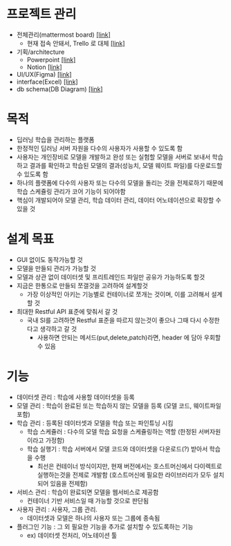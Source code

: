 # 프로젝트 관리
- 전체관리(mattermost board) [[link]](http://kms.datacentric.kr:8065/boards/team/eubjp7ni1jnf3pt68mm1ecfrky/bmcxubhosspfi3dt8a9mkekxd4o/vxcgwbkum63rk78xqrga4ws7z4a)
  - 현재 접속 안돼서, Trello 로 대체 [[link]](https://trello.com/invite/b/h7F8zXYm/ATTI7fb0e1b899cbc4d4f86de4d7f6a7b9397124F9B1/ptai)
- 기획/architecture 
  - Powerpoint [[link]](https://datacentric01-my.sharepoint.com/:p:/g/personal/handh_datacentric01_onmicrosoft_com/EUhZWozzaQBNnpAzqi9lkooBp5nGKC2xW9PL_mL8JaGs7g)
  - Notion [[link]](https://www.notion.so/202401-AI-069c4e30a08449b496cc789805591a9b?pvs=4) 
- UI/UX(Figma) [[link]](https://www.figma.com/file/MQMyK6EFyINmEhyaFV383I/Untitled?type=design&node-id=0%3A1&mode=design&t=5v7xh4aBYUWYtxvT-1)
- interface(Excel) [[link]](https://datacentric01-my.sharepoint.com/:x:/g/personal/handh_datacentric01_onmicrosoft_com/EUQ0I7V74vVCgxWiFxBiNUMBsbaFeYifbjMnOaz2O1ab8w)
- db schema(DB Diagram) [[link]](https://dbdiagram.io/d/NothingAI-65c081e7ac844320ae70c22c)

# 목적

- 딥러닝 학습을 관리하는 플랫폼
- 한정적인 딥러닝 서버 자원을 다수의 사용자가 사용할 수 있도록 함
- 사용자는 개인장비로 모델을 개발하고 완성 또는 실험할 모델을 서버로 보내서 학습하고 결과를 확인하고 학습된 모델의 결과(성능치, 모델 웨이트 파일)를 다운로드할 수 있도록 함
- 하나의 플랫폼에 다수의 사용자 또는 다수의 모델을 돌리는 것을 전제로하기 때문에 학습 스케쥴링 관리가 코어 기능이 되어야함
- 핵심이 개발되어야 모델 관리, 학습 데이터 관리, 데이터 어노테이션으로 확장할 수 있을 것

# 설계 목표

- GUI 없이도 동작가능할 것
- 모델을 만들되 관리가 가능할 것
- 모델과 상관 없이 데이터셋 및 프리트레인드 파일만 공유가 가능하도록 할것
- 지금은 한통으로 만들되 쪼갤것을 고려하여 설계할것
    - 가장 이상적인 아키는 기능별로 컨테이너로 쪼개는 것이며, 이를 고려해서 설계할 것
- 최대한 Restful API 표준에 맞춰서 갈 것
    - 국내 SI를 고려하면 Restful 표준을 따르지 않는것이 좋으나 그때 다시 수정한다고 생각하고 갈 것
      - 사용하면 안되는 메서드(put,delete,patch)라면, header 에 담아 우회할 수 있음

# 기능
- 데이터셋 관리 : 학습에 사용할 데이터셋을 등록
- 모델 관리 : 학습이 완료된 또는 학습하지 않는 모델을 등록 (모델 코드, 웨이트파일 포함)
- 학습 관리 : 등록된 데이터셋과 모델을 학습 또는 파인튜닝 시킴
  - 학습 스케쥴러 : 다수의 모델 학습 요청을 스케쥴링하는 역할 (한정된 서버자원이라고 가정함)
  - 학습 실행기 : 학습 서버에서 모델 코드와 데이터셋을 다운로드(?) 받아서 학습을 수행
    - 최선은 컨테이너 방식이지만, 현재 버전에서는 호스트머신에서 다이렉트로 실행하는것을 전제로 개발함 (호스트머신에 필요한 라이브러리가 모두 설치되어 있음을 전제함)
- 서비스 관리 : 학습이 완료되면 모델을 웹서비스로 제공함
  - 컨테이너 기반 서비스일 때 가능할 것으로 판단됨
- 사용자 관리 : 사용자, 그룹 관리. 
  - 데이터셋과 모델은 하나의 사용자 또는 그룹에 종속됨
- 플러그인 기능 : 그 외 필요한 기능을 추가로 설치할 수 있도록하는 기능
  - ex) 데이터셋 전처리, 어노테이션 툴